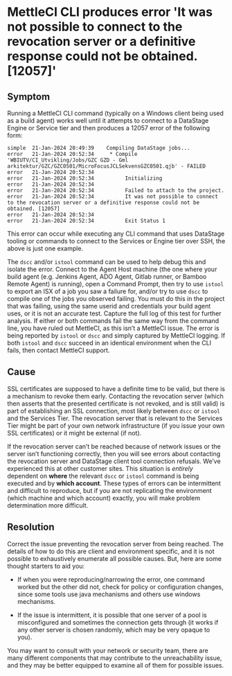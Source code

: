 # MettleCI CLI produces error 'It was not possible to connect to the revocation server or a definitive response could not be obtained. [12057]'

## Symptom

Running a MettleCI CLI command (typically on a Windows client being used as a build agent) works well until it attempts to connect to a DataStage Engine or Service tier and then produces a 12057 error of the following form:

```
simple	21-Jan-2024 20:49:39	Compiling DataStage jobs...
error	21-Jan-2024 20:52:34	 * Compile 'WBIUTV/CI_Utvikling/Jobs/GZC GZD - Gml arkitektur/GZC/GZC0501/MicroFocusJCLSekvensGZC0501.qjb' - FAILED
error	21-Jan-2024 20:52:34	      
error	21-Jan-2024 20:52:34	      Initializing
error	21-Jan-2024 20:52:34	      
error	21-Jan-2024 20:52:34	      Failed to attach to the project.
error	21-Jan-2024 20:52:34	      It was not possible to connect to the revocation server or a definitive response could not be obtained. [12057]
error	21-Jan-2024 20:52:34	
error	21-Jan-2024 20:52:34	      Exit Status 1
```

This error can occur while executing any CLI command that uses DataStage tooling or commands to connect to the Services or Engine tier over SSH, the above is just one example.

The `dscc` and/or `istool` command can be used to help debug this and isolate the error. Connect to the Agent Host machine (the one where your build agent (e.g. Jenkins Agent, ADO Agent, Gitlab runner, or Bamboo Remote Agent) is running), open a Command Prompt, then try to use `istool` to export an ISX of a job you saw a failure for, and/or try to use `dscc` to compile one of the jobs you observed failing. You must do this in the project that was failing, using the same userid and credentials your build agent uses, or it is not an accurate test. Capture the full log of this test for further analysis. If either or both commands fail the same way from the command line, you have ruled out MettleCI, as this isn’t a MettleCI issue. The error is being reported by `istool` or `dscc` and simply captured by MettleCI logging. If both `istool` and `dscc` succeed in an identical environment when the CLI fails, then contact MettleCI support.

## Cause

SSL certificates are supposed to have a definite time to be valid, but there is a mechanism to revoke them early. Contacting the revocation server (which then asserts that the presented certificate is not revoked, and is still valid) is part of establishing an SSL connection, most likely between `dscc` or `istool` and the Services Tier. The revocation server that is relevant to the Services Tier might be part of your own network infrastructure (if you issue your own SSL certificates) or it might be external (if not).

If the revocation server can’t be reached because of network issues or the server isn’t functioning correctly, then you will see errors about contacting the revocation server and DataStage client tool connection refusals. We’ve experienced this at other customer sites. This situation is *entirely* dependent on **where** the relevant `dscc` or `istool` command is being executed and by **which account**. These types of errors can be intermittent and difficult to reproduce, but if you are not replicating the environment (which machine and which account) exactly, you will make problem determination more difficult.

## Resolution

Correct the issue preventing the revocation server from being reached. The details of how to do this are client and environment specific, and it is not possible to exhaustively enumerate all possible causes. But, here are some thought starters to aid you:

*   If when you were reproducing/narrowing the error, one command worked but the other did not, check for policy or configuration changes, since some tools use java mechanisms and others use windows mechanisms.
    
*   If the issue is intermittent, it is possible that one server of a pool is misconfigured and sometimes the connection gets through (it works if any other server is chosen randomly, which may be very opaque to you).
    

You may want to consult with your network or security team, there are many different components that may contribute to the unreachability issue, and they may be better equipped to examine all of them for possible issues.